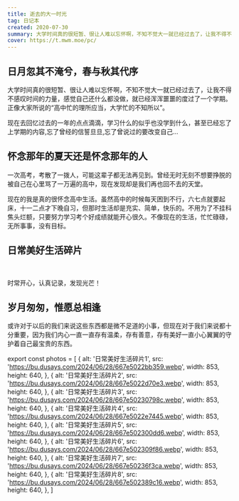 ```yaml
---
title: 逝去的大一时光
tag: 日记本
created: 2020-07-30
summary: 大学时间真的很短暂、很让人难以忘怀啊，不知不觉大一就已经过去了，让我不得不感叹时间的力量，感觉自己还什么都没做，就已经浑浑噩噩的度过了一个学期。正像大家所说的“高中忙的理所应当，大学忙的不知所以”。现在去回忆过去的一年的点点滴滴，学习什么的似乎也没学到什么，甚至已经忘了上学期的内容,忘了曾经的信誓旦旦,忘了曾说过的要改变自己…
cover: https://t.mwm.moe/pc/
---
```


## 日月忽其不淹兮，春与秋其代序

大学时间真的很短暂、很让人难以忘怀啊，不知不觉大一就已经过去了，让我不得不感叹时间的力量，感觉自己还什么都没做，就已经浑浑噩噩的度过了一个学期。正像大家所说的“高中忙的理所应当，大学忙的不知所以”。

现在去回忆过去的一年的点点滴滴，学习什么的似乎也没学到什么，甚至已经忘了上学期的内容,忘了曾经的信誓旦旦,忘了曾说过的要改变自己…

## 怀念那年的夏天还是怀念那年的人

一次高考，考散了一拨人，可能这辈子都无法再见到。曾经无时无刻不想要挣脱的被自己在心里骂了一万遍的高中，现在发现却是我们再也回不去的天堂。

现在的我是真的很怀念高中生活。虽然高中的时候每天困到不行，六七点就要起床，十一二点才下晚自习，但那时生活却是充实、简单，快乐的。不用为了不挂科焦头烂额，只要努力学习考个好成绩就能开心很久。不像现在的生活，忙忙碌碌，无所事事，没有目标。

## 日常美好生活碎片
<br/>

<Gallery photos={photos} />

时常开心，认真记录，发现光芒！

## 岁月匆匆，惟愿总相逢

或许对于以后的我们来说这些东西都是微不足道的小事，但现在对于我们来说都十分重要，因为我们内心一直一直存有温柔，存有善意，存有美好一直小心翼翼的守护着自己最宝贵的东西。

export const photos = [
  {
    alt: '日常美好生活碎片1',
    src: 'https://bu.dusays.com/2024/06/28/667e5022bb359.webp',
    width: 853,
    height: 640,
  },
  {
    alt: '日常美好生活碎片2',
    src: 'https://bu.dusays.com/2024/06/28/667e5022d70e3.webp',
    width: 853,
    height: 640,
  },
  {
    alt: '日常美好生活碎片3',
    src: 'https://bu.dusays.com/2024/06/28/667e50230798c.webp',
    width: 853,
    height: 640,
  },
  {
    alt: '日常美好生活碎片4',
    src: 'https://bu.dusays.com/2024/06/28/667e5022e7445.webp',
    width: 853,
    height: 640,
  },
    {
    alt: '日常美好生活碎片5',
    src: 'https://bu.dusays.com/2024/06/28/667e502300dd6.webp',
    width: 853,
    height: 640,
  },
      {
    alt: '日常美好生活碎片6',
    src: 'https://bu.dusays.com/2024/06/28/667e502309f86.webp',
    width: 853,
    height: 640,
  },
        {
    alt: '日常美好生活碎片7',
    src: 'https://bu.dusays.com/2024/06/28/667e50236f3ca.webp',
    width: 853,
    height: 640,
  },
          {
    alt: '日常美好生活碎片8',
    src: 'https://bu.dusays.com/2024/06/28/667e502389c16.webp',
    width: 853,
    height: 640,
  },
]
